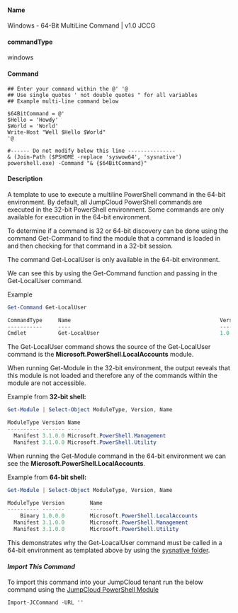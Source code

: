 #### Name

Windows - 64-Bit MultiLine Command | v1.0 JCCG

#### commandType

windows

#### Command

```
## Enter your command within the @' '@
## Use single quotes ' not double quotes " for all variables 
## Example multi-line command below

$64BitCommand = @'
$Hello = 'Howdy'
$World = 'World'
Write-Host "Well $Hello $World"
'@

#------ Do not modify below this line ---------------
& (Join-Path ($PSHOME -replace 'syswow64', 'sysnative') powershell.exe) -Command "& {$64BitCommand}"
```

#### Description

A template to use to execute a multiline PowerShell command in the 64-bit environment. By default, all JumpCloud PowerShell commands are executed in the 32-bit PowerShell environment. Some commands are only available for execution in the 64-bit environment. 

To determine if a command is 32 or 64-bit discovery can be done using the command Get-Command to find the module that a command is loaded in and then checking for that command in a 32-bit session.

The command Get-LocalUser is only available in the 64-bit environment.

We can see this by using the Get-Command function and passing in the Get-LocalUser command.

Example 
```PowerShell
Get-Command Get-LocalUser

CommandType     Name                                               Version    Source
-----------     ----                                               -------    ------
Cmdlet          Get-LocalUser                                      1.0.0.0    Microsoft.PowerShell.LocalAccounts

```
The Get-LocalUser command shows the source of the Get-LocalUser command is the **Microsoft.PowerShell.LocalAccounts** module.

When running Get-Module in the 32-bit environment, the output reveals that this module is not loaded and therefore any of the commands within the module are not accessible.

Example from **32-bit shell:**
```PowerShell
Get-Module | Select-Object ModuleType, Version, Name

ModuleType Version Name
---------- ------- ----
  Manifest 3.1.0.0 Microsoft.PowerShell.Management
  Manifest 3.1.0.0 Microsoft.PowerShell.Utility

```

When running the Get-Module command in the 64-bit environment we can see the **Microsoft.PowerShell.LocalAccounts**. 

Example from **64-bit shell:**
```PowerShell
Get-Module | Select-Object ModuleType, Version, Name

ModuleType Version        Name
---------- -------        ----
    Binary 1.0.0.0        Microsoft.PowerShell.LocalAccounts
  Manifest 3.1.0.0        Microsoft.PowerShell.Management
  Manifest 3.1.0.0        Microsoft.PowerShell.Utility
```

This demonstrates why the Get-LoacalUser command must be called in a 64-bit environment as templated above by using the [sysnative folder](http://www.samlogic.net/articles/sysnative-folder-64-bit-windows.htm). 

#### *Import This Command*

To import this command into your JumpCloud tenant run the below command using the [JumpCloud PowerShell Module](https://github.com/TheJumpCloud/support/wiki/Installing-the-JumpCloud-PowerShell-Module)

```
Import-JCCommand -URL ''
```
